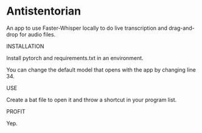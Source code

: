 # Antistentorian
An app to use Faster-Whisper locally to do live transcription and drag-and-drop for audio files.

INSTALLATION

Install pytorch and requirements.txt in an environment. 

You can change the default model that opens with the app by changing line 34. 

USE

Create a bat file to open it and throw a shortcut in your program list. 

PROFIT

Yep.

